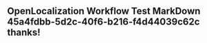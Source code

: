 <properties
ms.topic="hero-topic"
ms.test1="hero-topic"
ms.test2="test"/>

## OpenLocalization Workflow Test MarkDown 45a4fdbb-5d2c-40f6-b216-f4d44039c62c thanks!
